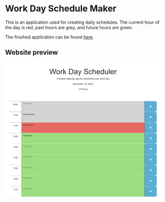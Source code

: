 # Work Day Schedule Maker

This is an application used for creating daily schedules. The current hour of the day is red, past hours are grey, and future hours are green. 

The finsihed application can be found <a href="">here</a>.

## Website preview

<img src="Assets\127.0.0.1_5500_Develop_index.html.png">

